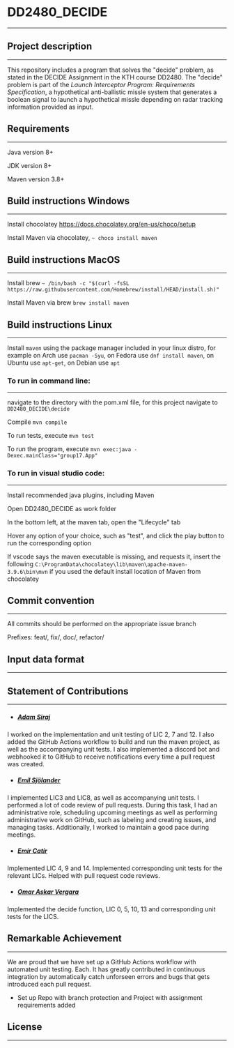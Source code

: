 # DD2480_DECIDE
---
## Project description
---
This repository includes a program that solves the "decide" problem, as stated in the DECIDE Assignment in the KTH course DD2480. The "decide" problem is part of the *Launch Interceptor Program: Requirements Specification*, a hypothetical anti-ballistic missle system that generates a boolean signal to launch a hypothetical missle depending on radar tracking information provided as input.  

## Requirements
---
Java version 8+

JDK version 8+

Maven version 3.8+

## Build instructions Windows
---
Install chocolatey https://docs.chocolatey.org/en-us/choco/setup

Install Maven via chocolatey, `~ choco install maven`

## Build instructions MacOS
---
Install brew `~ /bin/bash -c "$(curl -fsSL https://raw.githubusercontent.com/Homebrew/install/HEAD/install.sh)"`

Install Maven via brew `brew install maven` 

## Build instructions Linux
---
Install `maven` using the package manager included in your linux distro, for example on Arch use `pacman -Syu`, on Fedora use `dnf install maven`, on Ubuntu use `apt-get`, on Debian use `apt` 

### To run in command line:
---
navigate to the directory with the pom.xml file, for this project navigate to `DD2480_DECIDE\decide`

Compile `mvn compile`

To run tests, execute `mvn test`

To run the program, execute `mvn exec:java -Dexec.mainClass="group17.App"`

### To run in visual studio code:
---
Install recommended java plugins, including Maven

Open DD2480_DECIDE as work folder

In the bottom left, at the maven tab, open the "Lifecycle" tab

Hover any option of your choice, such as "test", and click the play button to run the corresponding option

If vscode says the maven executable is missing, and requests it, insert the following `C:\ProgramData\chocolatey\lib\maven\apache-maven-3.9.6\bin\mvn` if you used the default install location of Maven from chocolatey

## Commit convention
---
All commits should be performed on the appropriate issue branch

Prefixes: feat/, fix/, doc/, refactor/

## Input data format
---
 
## Statement of Contributions
---
- ##### [Adam Siraj](https://github.com/asirago)
I worked on the implementation and unit testing of LIC 2, 7 and 12. I also added the GitHub Actions workflow to build and run the maven project, as well as the accompanying unit tests. I also implemented a discord bot and webhooked it to GitHub to receive notifications every time a pull request was created.

- ##### [Emil Sjölander](https://github.com/emilsjol)
I implemented LIC3 and LIC8, as well as accompanying unit tests. I performed a lot of code review of pull requests. During this task, I had an administrative role, scheduling upcoming meetings as well as performing administrative work on GitHub, such as labeling and creating issues, and managing tasks. Additionally, I worked to maintain a good pace during meetings.

- ##### [Emir Catir](https://github.com/empazi)

Implemented LIC 4, 9 and 14. Implemented corresponding unit tests for the relevant LICs. Helped with pull request code reviews.

- ##### [Omar Askar Vergara](https://github.com/Omar-AV)
Implemented the decide function, LIC 0, 5, 10, 13 and corresponding unit tests for the LICS.

## Remarkable Achievement
---
We are proud that we have set up a GitHub Actions workflow with automated unit testing. Each. It has greatly contributed in continuous integration by automatically catch unforseen errors and bugs that gets introduced each pull request. 

- Set up Repo with branch protection and Project with assignment requirements added

## License
---